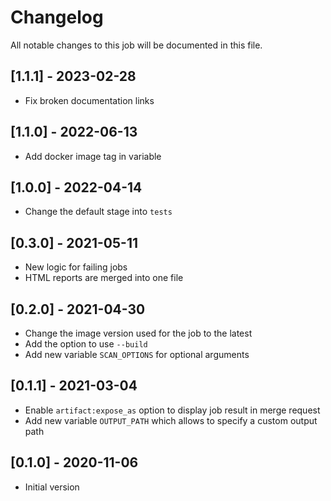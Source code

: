 # Changelog
All notable changes to this job will be documented in this file.

## [1.1.1] - 2023-02-28
* Fix broken documentation links

## [1.1.0] - 2022-06-13
* Add docker image tag in variable 

## [1.0.0] - 2022-04-14
* Change the default stage into `tests`

## [0.3.0] - 2021-05-11
* New logic for failing jobs
* HTML reports are merged into one file

## [0.2.0] - 2021-04-30
* Change the image version used for the job to the latest
* Add the option to use `--build`
* Add new variable `SCAN_OPTIONS` for optional arguments

## [0.1.1] - 2021-03-04
* Enable `artifact:expose_as` option to display job result in merge request
* Add new variable `OUTPUT_PATH` which allows to specify a custom output path

## [0.1.0] - 2020-11-06
* Initial version
